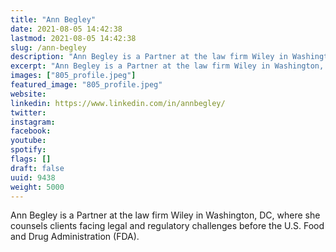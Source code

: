 ```yaml
---
title: "Ann Begley"
date: 2021-08-05 14:42:38
lastmod: 2021-08-05 14:42:38
slug: /ann-begley
description: "Ann Begley is a Partner at the law firm Wiley in Washington, DC, where she counsels clients facing legal and regulatory challenges before the U.S. Food and Drug Administration (FDA)."
excerpt: "Ann Begley is a Partner at the law firm Wiley in Washington, DC, where she counsels clients facing legal and regulatory challenges before the U.S. Food and Drug Administration (FDA)."
images: ["805_profile.jpeg"]
featured_image: "805_profile.jpeg"
website: 
linkedin: https://www.linkedin.com/in/annbegley/
twitter: 
instagram: 
facebook: 
youtube: 
spotify: 
flags: []
draft: false
uuid: 9438
weight: 5000
---
```

Ann Begley is a Partner at the law firm Wiley in Washington, DC, where
she counsels clients facing legal and regulatory challenges before the
U.S. Food and Drug Administration (FDA).
